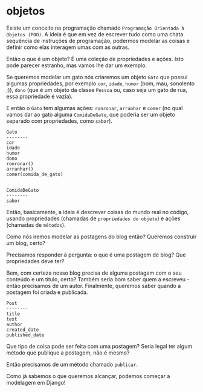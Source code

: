 # objetos

Existe um conceito na programação chamado `Programação Orientada à Objetos (POO)`. A ideia é que em vez de escrever tudo como uma chata sequência de instruções de programação, podermos modelar as coisas e definir como elas interagem umas com as outras.

Então o que é um objeto? É uma coleção de propriedades e ações. Isto pode parecer estranho, mas vamos lhe dar um exemplo.

Se queremos modelar um gato nós criaremos um objeto `Gato` que possui algumas propriedades, por exemplo `cor`, `idade`, `humor` \(bom, mau, sonolento ;\)\), `dono` \(que é um objeto da classe `Pessoa` ou, caso seja um gato de rua, essa propriedade é vazia\).

E então o `Gato` tem algumas ações: `ronronar`, `arranhar` e `comer` \(no qual vamos dar ao gato alguma `ComidaDeGato`, que poderia ser um objeto separado com propriedades, como `sabor`\).

```text
Gato
--------
cor
idade
humor
dono
ronronar()
arranhar()
comer(comida_de_gato)


ComidaDeGato
--------
sabor
```

Então, basicamente, a ideia é descrever coisas do mundo real no código, usando propriedades \(chamadas de `propriedades do objeto`\) e ações \(chamadas de `métodos`\).

Como nós iremos modelar as postagens do blog então? Queremos construir um blog, certo?

Precisamos responder à pergunta: o que é uma postagem de blog? Que propriedades deve ter?

Bem, com certeza nosso blog precisa de alguma postagem com o seu conteúdo e um título, certo? Também seria bom saber quem a escreveu - então precisamos de um autor. Finalmente, queremos saber quando a postagem foi criada e publicada.

```text
Post
--------
title
text
author
created_date
published_date
```

Que tipo de coisa pode ser feita com uma postagem? Seria legal ter algum método que publique a postagem, não é mesmo?

Então precisamos de um método chamado `publicar`.

Como já sabemos o que queremos alcançar, podemos começar a modelagem em Django!


